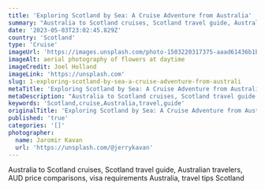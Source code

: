 ```yaml
---
title: 'Exploring Scotland by Sea: A Cruise Adventure from Australia'
summary: "Australia to Scotland cruises, Scotland travel guide, Australian travelers, AUD price comparisons, visa requirements Australia, travel tips Scotland"
date: '2023-05-03T23:02:45.829Z'
country: 'Scotland'
type: 'Cruise'
imageUrl: 'https://images.unsplash.com/photo-1503220317375-aaad61436b1b'
imageAlt: aerial photography of flowers at daytime
imageCredit: Joel Holland
imageLink: 'https://unsplash.com'
slug: 1-exploring-scotland-by-sea-a-cruise-adventure-from-australi
metaTitle: 'Exploring Scotland by Sea: A Cruise Adventure from Australia'
metaDescription: "Australia to Scotland cruises, Scotland travel guide, Australian travelers, AUD price comparisons, visa requirements Australia, travel tips Scotland"
keywords: 'Scotland,cruise,Australia,travel,guide'
originalTitle: 'Exploring Scotland by Sea: A Cruise Adventure from Australia'
published: 'true'
categories: '[]'
photographer:
  name: Jaromir Kavan
  url: 'https://unsplash.com/@jerrykavan'
---
```







Australia to Scotland cruises, Scotland travel guide, Australian travelers, AUD price comparisons, visa requirements Australia, travel tips Scotland
